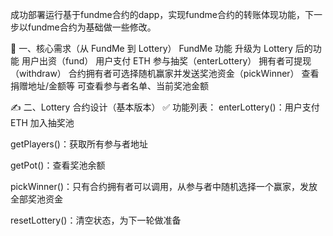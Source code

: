 成功部署运行基于fundme合约的dapp，实现fundme合约的转账体现功能，下一步以fundme合约为基础做一些修改。

🧱 一、核心需求（从 FundMe 到 Lottery）
FundMe 功能	升级为 Lottery 后的功能
用户出资（fund）	用户支付 ETH 参与抽奖（enterLottery）
拥有者可提现（withdraw）	合约拥有者可选择随机赢家并发送奖池资金（pickWinner）
查看捐赠地址/金额等	可查看参与者名单、当前奖池金额

✍️ 二、Lottery 合约设计（基本版本）
✅ 功能列表：
enterLottery()：用户支付 ETH 加入抽奖池

getPlayers()：获取所有参与者地址

getPot()：查看奖池余额

pickWinner()：只有合约拥有者可以调用，从参与者中随机选择一个赢家，发放全部奖池资金

resetLottery()：清空状态，为下一轮做准备

